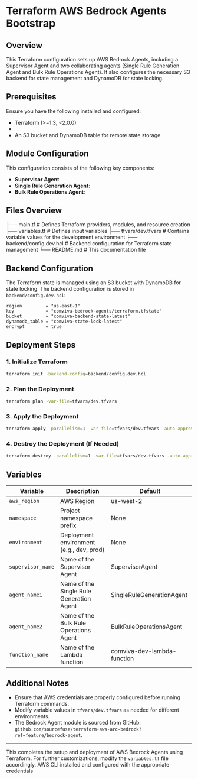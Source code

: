 # Terraform AWS Bedrock Agents Bootstrap

## Overview

This Terraform configuration sets up AWS Bedrock Agents, including a Supervisor Agent and two collaborating agents (Single Rule Generation Agent and Bulk Rule Operations Agent). It also configures the necessary S3 backend for state management and DynamoDB for state locking.

## Prerequisites

Ensure you have the following installed and configured:

- Terraform (>=1.3, <2.0.0)
-
- An S3 bucket and DynamoDB table for remote state storage

## Module Configuration

This configuration consists of the following key components:

- **Supervisor Agent**
- **Single Rule Generation Agent**:
- **Bulk Rule Operations Agent**:

## Files Overview

├── main.tf # Defines Terraform providers, modules, and resource creation
├── variables.tf # Defines input variables
├── tfvars/dev.tfvars # Contains variable values for the development environment
├── backend/config.dev.hcl # Backend configuration for Terraform state management
└── README.md # This documentation file

## Backend Configuration

The Terraform state is managed using an S3 bucket with DynamoDB for state locking. The backend configuration is stored in `backend/config.dev.hcl`:

```hcl
region         = "us-east-1"
key            = "comviva-bedrock-agents/terraform.tfstate"
bucket         = "comviva-backend-state-latest"
dynamodb_table = "comviva-state-lock-latest"
encrypt        = true
```

## Deployment Steps

### 1. Initialize Terraform

```sh
terraform init -backend-config=backend/config.dev.hcl
```

### 2. Plan the Deployment

```sh
terraform plan -var-file=tfvars/dev.tfvars
```

### 3. Apply the Deployment

```sh
terraform apply -parallelism=1 -var-file=tfvars/dev.tfvars -auto-approve
```

### 4. Destroy the Deployment (If Needed)

```sh
terraform destroy -parallelism=1 -var-file=tfvars/dev.tfvars -auto-approve
```

## Variables

| Variable          | Description                              | Default                     |
| ----------------- | ---------------------------------------- | --------------------------- |
| `aws_region`      | AWS Region                               | us-west-2                   |
| `namespace`       | Project namespace prefix                 | None                        |
| `environment`     | Deployment environment (e.g., dev, prod) | None                        |
| `supervisor_name` | Name of the Supervisor Agent             | SupervisorAgent             |
| `agent_name1`     | Name of the Single Rule Generation Agent | SingleRuleGenerationAgent   |
| `agent_name2`     | Name of the Bulk Rule Operations Agent   | BulkRuleOperationsAgent     |
| `function_name`   | Name of the Lambda function              | comviva-dev-lambda-function |

## Additional Notes

- Ensure that AWS credentials are properly configured before running Terraform commands.
- Modify variable values in `tfvars/dev.tfvars` as needed for different environments.
- The Bedrock Agent module is sourced from GitHub: `github.com/sourcefuse/terraform-aws-arc-bedrock?ref=feature/bedrock-agent`.

---

This completes the setup and deployment of AWS Bedrock Agents using Terraform. For further customizations, modify the `variables.tf` file accordingly.
AWS CLI installed and configured with the appropriate credentials
